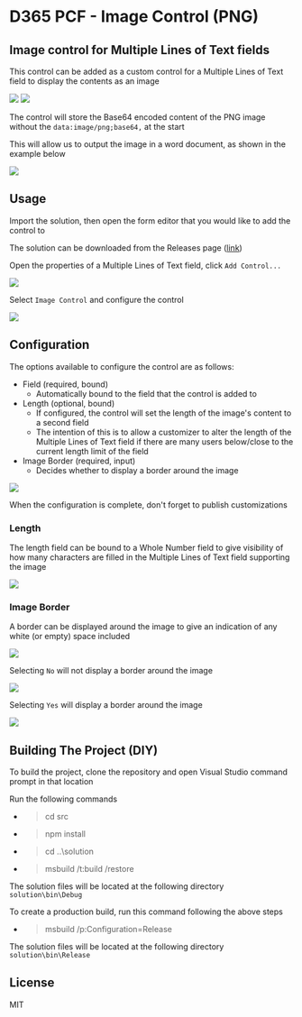 # D365 PCF - Image Control (PNG)
## Image control for Multiple Lines of Text fields
This control can be added as a custom control for a Multiple Lines of Text field to display the contents as an image

<img src="./img/DragAndDropHere.png">
<img src="./img/Sample.png">

The control will store the Base64 encoded content of the PNG image without the `data:image/png;base64,` at the start

This will allow us to output the image in a word document, as shown in the example below

<img src="./img/WordTemplateExample.png">

## Usage

Import the solution, then open the form editor that you would like to add the control to

The solution can be downloaded from the Releases page
([link](https://github.com/cathalnoonan/d365-pcf-imagecontrol/releases))

Open the properties of a Multiple Lines of Text field, click `Add Control...`

<img src="./img/FieldProperties.png">

Select `Image Control` and configure the control

<img src="./img/AddControl.png">

## Configuration

The options available to configure the control are as follows:
- Field (required, bound)
  - Automatically bound to the field that the control is added to
- Length (optional, bound)
  - If configured, the control will set the length of the image's content to a second field
  - The intention of this is to allow a customizer to alter the length of the Multiple Lines of Text field if there are many users below/close to the current length limit of the field
- Image Border (required, input)
  - Decides whether to display a border around the image

<img src="./img/ConfigureControl.png">

When the configuration is complete, don't forget to publish customizations

### Length

The length field can be bound to a Whole Number field to give visibility of how many characters are filled in the Multiple Lines of Text field supporting the image

<img src="./img/ConfigureLength.png">

### Image Border

A border can be displayed around the image to give an indication of any white (or empty) space included

<img src="./img/ConfigureImageBorder.png">

Selecting `No` will not display a border around the image

<img src="./img/NoBorder.png">

Selecting `Yes` will display a border around the image

<img src="./img/WithBorder.png">

## Building The Project (DIY)
To build the project, clone the repository and open Visual Studio command prompt in that location

Run the following commands
- > cd src
- > npm install
- > cd ..\solution
- > msbuild /t:build /restore

The solution files will be located at the following directory
`solution\bin\Debug`

To create a production build, run this command following the above steps
- > msbuild /p:Configuration=Release

The solution files will be located at the following directory
`solution\bin\Release`

## License
MIT